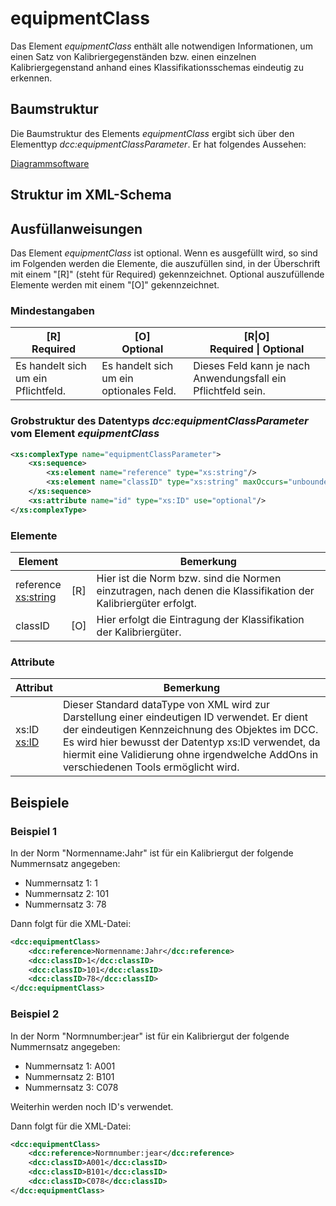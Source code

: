 # equipmentClass

Das Element *equipmentClass* enthält alle notwendigen Informationen, um einen Satz von 
Kalibriergegenständen bzw. einen einzelnen Kalibriergegenstand anhand eines Klassifikationsschemas 
eindeutig zu erkennen.

## Baumstruktur

Die Baumstruktur des Elements *equipmentClass* ergibt sich über den Elementtyp 
*dcc:equipmentClassParameter*. Er hat folgendes Aussehen:

<!---<img src="../../images/equipmentClass.png" alt="equipmentClass" width="300" /> -->

[Diagrammsoftware](../XSD_diagramviewer.md)

## Struktur im XML-Schema

## Ausfüllanweisungen

Das Element *equipmentClass* ist optional. Wenn es ausgefüllt wird, so sind
im Folgenden werden die Elemente, die auszufüllen sind, in der Überschrift mit einem
"[R]" (steht für Required) gekennzeichnet. Optional auszufüllende Elemente
werden mit einem "[O]" gekennzeichnet.

### Mindestangaben

|[R] <br> Required|[O] <br> Optional|[R\|O]<br>Required \| Optional|
|-|-|-|
|Es handelt sich um ein Pflichtfeld. | Es handelt sich um ein optionales Feld.|Dieses Feld kann je nach Anwendungsfall ein Pflichtfeld sein.|


### Grobstruktur des Datentyps *dcc:equipmentClassParameter* vom Element *equipmentClass*

```xml
<xs:complexType name="equipmentClassParameter">
	<xs:sequence>
		<xs:element name="reference" type="xs:string"/>
		<xs:element name="classID" type="xs:string" maxOccurs="unbounded"/>
	</xs:sequence>
	<xs:attribute name="id" type="xs:ID" use="optional"/>
</xs:complexType>
```
### Elemente

|Element||Bemerkung|
|-|:-:|-|
|reference <br>[xs:string](https://www.w3.org/TR/xmlschema-2/#string)|[R]|Hier ist die Norm bzw. sind die Normen einzutragen, nach denen die Klassifikation der Kalibriergüter erfolgt.| 
|classID |[O]|Hier erfolgt die Eintragung der Klassifikation der Kalibriergüter.|

### Attribute

|Attribut|Bemerkung|
|-|-|
|xs:ID<br>[xs:ID](https://www.w3.org/TR/xmlschema-2/#ID)|Dieser Standard dataType von XML wird zur Darstellung einer eindeutigen ID verwendet. Er dient der eindeutigen Kennzeichnung des Objektes im DCC. Es wird hier bewusst der Datentyp xs:ID verwendet, da hiermit eine Validierung ohne irgendwelche AddOns in verschiedenen Tools ermöglicht wird.|


## Beispiele

### Beispiel 1
In der Norm "Normenname:Jahr" ist für ein Kalibriergut der folgende Nummernsatz angegeben:

- Nummernsatz 1: 1
- Nummernsatz 2: 101
- Nummernsatz 3: 78

Dann folgt für die XML-Datei:

```xml
<dcc:equipmentClass>
	<dcc:reference>Normenname:Jahr</dcc:reference>
	<dcc:classID>1</dcc:classID>
	<dcc:classID>101</dcc:classID>
	<dcc:classID>78</dcc:classID>
</dcc:equipmentClass>
```
### Beispiel 2
In der Norm "Normnumber:jear" ist für ein Kalibriergut der folgende Nummernsatz angegeben:

- Nummernsatz 1: A001
- Nummernsatz 2: B101
- Nummernsatz 3: C078

Weiterhin werden noch ID's verwendet.

Dann folgt für die XML-Datei:

```xml
<dcc:equipmentClass>
	<dcc:reference>Normnumber:jear</dcc:reference>
	<dcc:classID>A001</dcc:classID>
	<dcc:classID>B101</dcc:classID>
	<dcc:classID>C078</dcc:classID>
</dcc:equipmentClass>
```

